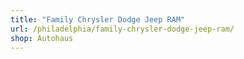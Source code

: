 ```yaml
---
title: "Family Chrysler Dodge Jeep RAM"
url: /philadelphia/family-chrysler-dodge-jeep-ram/
shop: Autohaus
---
```

